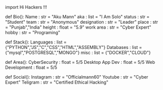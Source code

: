 import Hi Hackers !!!

def Bio():
    Name             : str   = "Aku Mann"
    aka              : list  = "I Am Solo"
    status           : str   = "Student"
    team             : str   = "Anonymous"
    designation      : str   = "Leader"
    place            : str   = "Punjab","India"
    height           : float = "5.9"
    work area        : str   = "Cyber Expert"
    hobby            : str   = "Programing"

def Stack():
    Languages   : list = {"PYTHON","JS","C","CSS","HTML","ASSEMBLY"}
    Databases   : list = {"mysql","POSTGRESQL","MONGO"}
    misc        : list = {"DOCKER","CLOUD"}
    
def Area():
    CyberSecurity    : float = 5/5
    Desktop App Dev  : float = 5/5
    Web Development  : float = 5/5
    
def Social():
    Instagram  : str = "Officialmann60"
    Youtube    : str = "Cyber Expert"
    Teligram   : str = "Certified Ethical Hacking"
